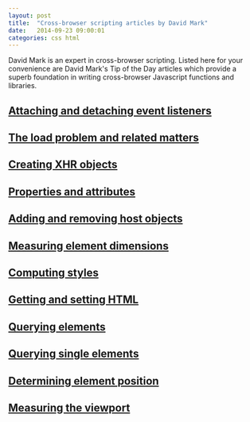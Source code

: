 ```yaml
---
layout: post
title:  "Cross-browser scripting articles by David Mark"
date:   2014-09-23 09:00:01
categories: css html
---
```


David Mark is an expert in cross-browser scripting. Listed here for your convenience are David Mark's Tip of the Day articles which provide a superb foundation in writing cross-browser Javascript functions and libraries.

## [Attaching and detaching event listeners](https://groups.google.com/group/comp.lang.javascript/browse_thread/thread/b94b12547ed572f8?hl=en&noredirect=true)

## [The load problem and related matters](https://groups.google.com/group/comp.lang.javascript/browse_thread/thread/6d5575fd79d1169d?hl=en&noredirect=true)

## [Creating XHR objects](https://groups.google.com/group/comp.lang.javascript/browse_thread/thread/4323efb65cebb31e/a4f28c7fbe305bca?hl=en&lnk=gst&q=ow+to+Create+an+XHR)

## [Properties and attributes](https://groups.google.com/group/comp.lang.javascript/browse_thread/thread/838804e32224601f/502a23cab0057bcd?hl=en&lnk=gst&q=tip+of+the+day+david)

## [Adding and removing host objects](https://groups.google.com/group/comp.lang.javascript/browse_thread/thread/d1f64857442e3b10/3d3d3d0174a46bcb?hl=en&lnk=gst&q=tip+of+the+day+david)

## [Measuring element dimensions](https://groups.google.com/group/comp.lang.javascript/msg/8178b2d490d34b0e?hl=en)

## [Computing styles](https://groups.google.com/group/comp.lang.javascript/browse_thread/thread/fb7af3e938d90588?hl=en&noredirect=true)

## [Getting and setting HTML](https://groups.google.com/group/comp.lang.javascript/browse_thread/thread/410f4294e4fa8a04?hl=en&noredirect=true)

## [Querying elements](https://groups.google.com/group/comp.lang.javascript/browse_thread/thread/f80345226219d424?hl=en&noredirect=true)

## [Querying single elements](https://groups.google.com/group/comp.lang.javascript/browse_thread/thread/7d5a7e0d60081a77?hl=en&noredirect=true)

## [Determining element position](https://groups.google.com/group/comp.lang.javascript/browse_thread/thread/cd625a14ce603084?hl=en&noredirect=true)

## [Measuring the viewport](https://groups.google.com/group/comp.lang.javascript/browse_thread/thread/c611a7fecdb75edb/d4cce070c87c270b)
